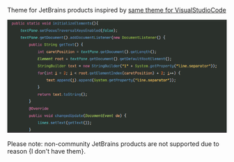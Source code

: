 Theme for JetBrains products inspired by [same theme for VisualStudioCode](https://github.com/iwyvi/chinolor)

![](./img/ChinolorDark_Preview_0.png)

Please note: non-community JetBrains products are not supported due to reason {I don't have them}.
